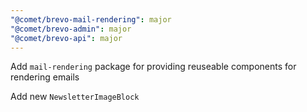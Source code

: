 ```yaml
---
"@comet/brevo-mail-rendering": major
"@comet/brevo-admin": major
"@comet/brevo-api": major
---
```


Add `mail-rendering` package for providing reuseable components for rendering emails

Add new `NewsletterImageBlock`
